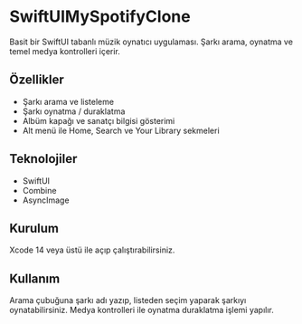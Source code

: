 # SwiftUIMySpotifyClone
Basit bir SwiftUI tabanlı müzik oynatıcı uygulaması. Şarkı arama, oynatma ve temel medya kontrolleri içerir.


## Özellikler
* Şarkı arama ve listeleme
* Şarkı oynatma / duraklatma
* Albüm kapağı ve sanatçı bilgisi gösterimi
* Alt menü ile Home, Search ve Your Library sekmeleri

## Teknolojiler
* SwiftUI
* Combine 
* AsyncImage

## Kurulum
Xcode 14 veya üstü ile açıp çalıştırabilirsiniz.

## Kullanım
Arama çubuğuna şarkı adı yazıp, listeden seçim yaparak şarkıyı oynatabilirsiniz. Medya kontrolleri ile oynatma duraklatma işlemi yapılır.

